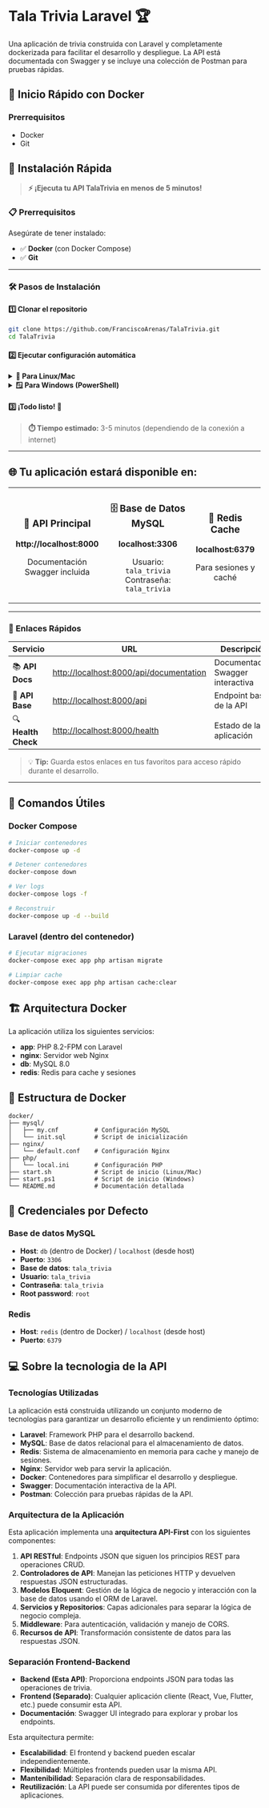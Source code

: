 # Tala Trivia Laravel 🏆

Una aplicación de trivia construida con Laravel y completamente dockerizada para facilitar el desarrollo y despliegue. La API está documentada con Swagger y se incluye una colección de Postman para pruebas rápidas.

## 🚀 Inicio Rápido con Docker

### Prerrequisitos

- Docker
- Git

## 🚀 Instalación Rápida

> **⚡ ¡Ejecuta tu API TalaTrivia en menos de 5 minutos!**

### 📋 Prerrequisitos

Asegúrate de tener instalado:
- ✅ **Docker** (con Docker Compose)
- ✅ **Git**

---

### 🛠️ Pasos de Instalación

#### **1️⃣ Clonar el repositorio**

```bash
git clone https://github.com/FranciscoArenas/TalaTrivia.git
cd TalaTrivia
```

#### **2️⃣ Ejecutar configuración automática**

<details>
<summary><strong>🐧 Para Linux/Mac</strong></summary>

```bash
chmod +x docker/start.sh
./docker/start.sh
```

</details>

<details>
<summary><strong>🪟 Para Windows (PowerShell)</strong></summary>

```powershell
.\docker\start.ps1
```

</details>

#### **3️⃣ ¡Todo listo! 🎉**

> **⏱️ Tiempo estimado:** 3-5 minutos (dependiendo de la conexión a internet)

---

## 🌐 Tu aplicación estará disponible en:

<table>
<tr>
<td align="center">

### 🚀 **API Principal**
**http://localhost:8000**

Documentación Swagger incluida

</td>
<td align="center">

### 🗄️ **Base de Datos MySQL**
**localhost:3306**

Usuario: `tala_trivia`
Contraseña: `tala_trivia`

</td>
<td align="center">

### 🔴 **Redis Cache**
**localhost:6379**

Para sesiones y caché

</td>
</tr>
</table>

---

### 🔗 Enlaces Rápidos

| Servicio | URL | Descripción |
|----------|-----|-------------|
| 📚 **API Docs** | [http://localhost:8000/api/documentation](http://localhost:8000/api/documentation) | Documentación Swagger interactiva |
| 🎯 **API Base** | [http://localhost:8000/api](http://localhost:8000/api) | Endpoint base de la API |
| 🔍 **Health Check** | [http://localhost:8000/health](http://localhost:8000/health) | Estado de la aplicación |

> 💡 **Tip:** Guarda estos enlaces en tus favoritos para acceso rápido durante el desarrollo.

---

## 🔧 Comandos Útiles

### Docker Compose

```bash
# Iniciar contenedores
docker-compose up -d

# Detener contenedores
docker-compose down

# Ver logs
docker-compose logs -f

# Reconstruir
docker-compose up -d --build
```

### Laravel (dentro del contenedor)

```bash
# Ejecutar migraciones
docker-compose exec app php artisan migrate

# Limpiar cache
docker-compose exec app php artisan cache:clear
```

## 🏗️ Arquitectura Docker

La aplicación utiliza los siguientes servicios:

- **app**: PHP 8.2-FPM con Laravel
- **nginx**: Servidor web Nginx
- **db**: MySQL 8.0
- **redis**: Redis para cache y sesiones

## 📁 Estructura de Docker

```
docker/
├── mysql/
│   ├── my.cnf          # Configuración MySQL
│   └── init.sql        # Script de inicialización
├── nginx/
│   └── default.conf    # Configuración Nginx
├── php/
│   └── local.ini       # Configuración PHP
├── start.sh            # Script de inicio (Linux/Mac)
├── start.ps1           # Script de inicio (Windows)
└── README.md           # Documentación detallada
```

## 🔐 Credenciales por Defecto

### Base de datos MySQL

- **Host**: `db` (dentro de Docker) / `localhost` (desde host)
- **Puerto**: `3306`
- **Base de datos**: `tala_trivia`
- **Usuario**: `tala_trivia`
- **Contraseña**: `tala_trivia`
- **Root password**: `root`

### Redis

- **Host**: `redis` (dentro de Docker) / `localhost` (desde host)
- **Puerto**: `6379`



## 💻 Sobre la tecnologia de la API


### Tecnologías Utilizadas

La aplicación está construida utilizando un conjunto moderno de tecnologías para garantizar un desarrollo eficiente y un rendimiento óptimo:

- **Laravel**: Framework PHP para el desarrollo backend.
- **MySQL**: Base de datos relacional para el almacenamiento de datos.
- **Redis**: Sistema de almacenamiento en memoria para cache y manejo de sesiones.
- **Nginx**: Servidor web para servir la aplicación.
- **Docker**: Contenedores para simplificar el desarrollo y despliegue.
- **Swagger**: Documentación interactiva de la API.
- **Postman**: Colección para pruebas rápidas de la API.

### Arquitectura de la Aplicación

Esta aplicación implementa una **arquitectura API-First** con los siguientes componentes:

1. **API RESTful**: Endpoints JSON que siguen los principios REST para operaciones CRUD.
2. **Controladores de API**: Manejan las peticiones HTTP y devuelven respuestas JSON estructuradas.
3. **Modelos Eloquent**: Gestión de la lógica de negocio y interacción con la base de datos usando el ORM de Laravel.
4. **Servicios y Repositorios**: Capas adicionales para separar la lógica de negocio compleja.
5. **Middleware**: Para autenticación, validación y manejo de CORS.
6. **Recursos de API**: Transformación consistente de datos para las respuestas JSON.

### Separación Frontend-Backend

- **Backend (Esta API)**: Proporciona endpoints JSON para todas las operaciones de trivia.
- **Frontend (Separado)**: Cualquier aplicación cliente (React, Vue, Flutter, etc.) puede consumir esta API.
- **Documentación**: Swagger UI integrado para explorar y probar los endpoints.

Esta arquitectura permite:
- **Escalabilidad**: El frontend y backend pueden escalar independientemente.
- **Flexibilidad**: Múltiples frontends pueden usar la misma API.
- **Mantenibilidad**: Separación clara de responsabilidades.
- **Reutilización**: La API puede ser consumida por diferentes tipos de aplicaciones.